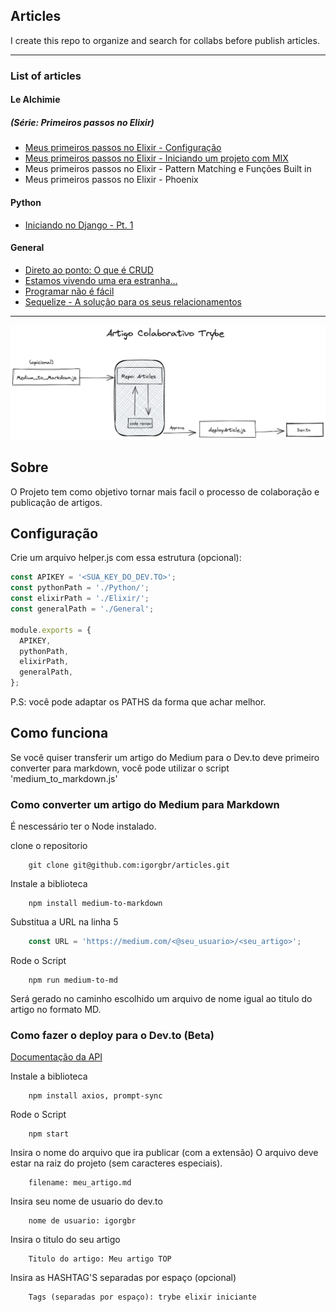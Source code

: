 ## Articles

I create this repo to organize and search for collabs before publish articles.

---

### List of articles

#### Le Alchimie

##### (Série: Primeiros passos no Elixir)

- [Meus primeiros passos no Elixir - Configuração](https://github.com/igorgbr/articles/blob/main/Elixir/PrimeirosPassos/configuracao.md)
- [Meus primeiros passos no Elixir - Iniciando um projeto com MIX](https://github.com/igorgbr/articles/blob/main/Elixir/PrimeirosPassos/conceitos_iniciais.md)
- Meus primeiros passos no Elixir - Pattern Matching e Funções Built in
- Meus primeiros passos no Elixir - Phoenix

#### Python

- [Iniciando no Django - Pt. 1](https://github.com/igorgbr/articles/blob/main/Python/Iniciando_uma_aplica%C3%A7%C3%A3o_com_Django_Framework.md)

#### General
- [Direto ao ponto: O que é CRUD](https://github.com/igorgbr/articles/blob/main/General/Direto_ao_ponto:_O_que_%C3%A9_CRUD%3F.md)
- [Estamos vivendo uma era estranha...](https://github.com/igorgbr/articles/blob/main/General/Estamos_vivendo_uma_era_estranha%E2%80%A6.md)
- [Programar não é fácil](https://github.com/igorgbr/articles/blob/main/General/Programar_n%C3%A3o_%C3%A9_f%C3%A1cil!.md)
- [Sequelize - A solução para os seus relacionamentos](https://github.com/igorgbr/articles/blob/main/General/Sequelize_%E2%80%94_A_solu%C3%A7%C3%A3o_para_seus_relacionamentos!.md)

---
![estrutura](readme.png)

## Sobre
O Projeto tem como objetivo tornar mais facil o processo de colaboração e publicação de artigos.

## Configuração

Crie um arquivo helper.js com essa estrutura (opcional):

```javascript
const APIKEY = '<SUA_KEY_DO_DEV.TO>';
const pythonPath = './Python/';
const elixirPath = './Elixir/';
const generalPath = './General';

module.exports = {
  APIKEY,
  pythonPath,
  elixirPath,
  generalPath,
};
```

P.S: você pode adaptar os PATHS da forma que achar melhor.

## Como funciona
Se você quiser transferir um artigo do Medium para o Dev.to deve primeiro converter para markdown, você pode utilizar o script 'medium_to_markdown.js'

### Como converter um artigo do Medium para Markdown

É nescessário ter o Node instalado.

clone o repositorio
```Shell
    git clone git@github.com:igorgbr/articles.git
```

Instale a biblioteca
```Shell
    npm install medium-to-markdown
```

Substitua a URL na linha 5
```javascript
    const URL = 'https://medium.com/<@seu_usuario>/<seu_artigo>';
```

Rode o Script
```Shell
    npm run medium-to-md
```

Será gerado no caminho escolhido um arquivo de nome igual ao titulo do artigo no formato MD.


### Como fazer o deploy para o Dev.to (Beta)
[Documentação da API](https://developers.forem.com/api/#section/Authentication)

Instale a biblioteca
```Shell
    npm install axios, prompt-sync 
```
Rode o Script
```Shell
    npm start
```

Insira o nome do arquivo que ira publicar (com a extensão)
O arquivo deve estar na raiz do projeto (sem caracteres especiais).
```Shell
    filename: meu_artigo.md
```

Insira seu nome de usuario do dev.to
```Shell
    nome de usuario: igorgbr
```

Insira o titulo do seu artigo
```Shell
    Titulo do artigo: Meu artigo TOP
```

Insira as HASHTAG'S separadas por espaço (opcional)
```Shell
    Tags (separadas por espaço): trybe elixir iniciante
```
